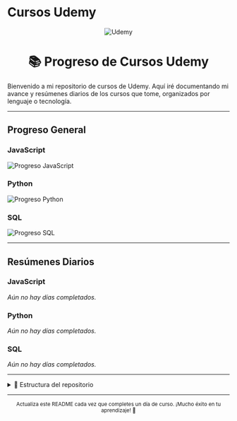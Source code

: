 # Cursos Udemy

<div align="center">
	<img src="https://img.shields.io/badge/Udemy-Cursos%20en%20progreso-blueviolet?style=for-the-badge&logo=udemy" alt="Udemy" />
	<h1>📚 Progreso de Cursos Udemy</h1>
</div>

Bienvenido a mi repositorio de cursos de Udemy. Aquí iré documentando mi avance y resúmenes diarios de los cursos que tome, organizados por lenguaje o tecnología.

---

## Progreso General

### JavaScript
<img src="https://progress-bar.dev/0/?title=0%20de%2018%20d%C3%ADas&width=400&color=yellow" alt="Progreso JavaScript" />

### Python
<img src="https://progress-bar.dev/0/?title=0%20de%2016%20d%C3%ADas&width=400&color=blue" alt="Progreso Python" />

### SQL
<img src="https://progress-bar.dev/0/?title=0%20de%2012%20d%C3%ADas&width=400&color=green" alt="Progreso SQL" />

---

## Resúmenes Diarios

### JavaScript
*Aún no hay días completados.*

### Python
*Aún no hay días completados.*

### SQL
*Aún no hay días completados.*

---

<details>
<summary>📁 Estructura del repositorio</summary>

```text
Udemy/
├── JavaScript/
│   └── README.md
├── Python/
│   └── README.md
├── SQL/
│   └── README.md
├── MEMORIA UDEMY.md
└── README.md
```
</details>

---

<div align="center">
	<sub>Actualiza este README cada vez que completes un día de curso. ¡Mucho éxito en tu aprendizaje! 🚀</sub>
</div>
